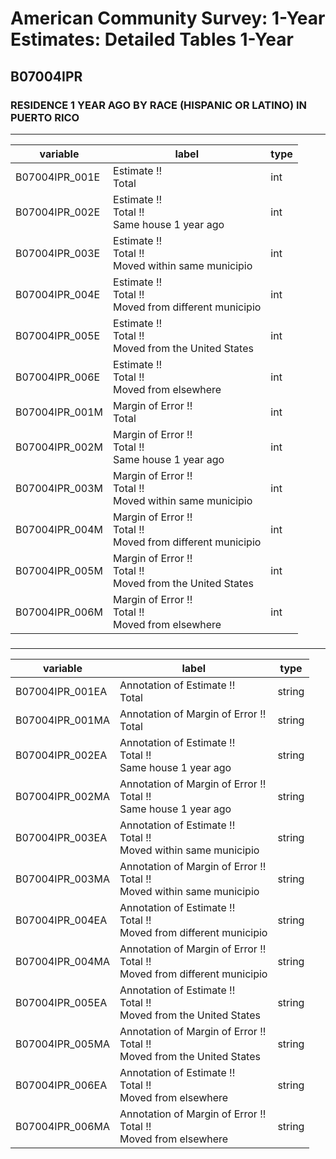 # American Community Survey: 1-Year Estimates: Detailed Tables 1-Year

## B07004IPR

### RESIDENCE 1 YEAR AGO BY RACE (HISPANIC OR LATINO) IN PUERTO RICO

___

| variable | label | type |
| ----- | ----- | ----- |
| B07004IPR_001E | Estimate !!<br>Total | int |
| B07004IPR_002E | Estimate !!<br>Total !!<br>Same house 1 year ago | int |
| B07004IPR_003E | Estimate !!<br>Total !!<br>Moved within same municipio | int |
| B07004IPR_004E | Estimate !!<br>Total !!<br>Moved from different municipio | int |
| B07004IPR_005E | Estimate !!<br>Total !!<br>Moved from the United States | int |
| B07004IPR_006E | Estimate !!<br>Total !!<br>Moved from elsewhere | int |
| B07004IPR_001M | Margin of Error !!<br>Total | int |
| B07004IPR_002M | Margin of Error !!<br>Total !!<br>Same house 1 year ago | int |
| B07004IPR_003M | Margin of Error !!<br>Total !!<br>Moved within same municipio | int |
| B07004IPR_004M | Margin of Error !!<br>Total !!<br>Moved from different municipio | int |
| B07004IPR_005M | Margin of Error !!<br>Total !!<br>Moved from the United States | int |
| B07004IPR_006M | Margin of Error !!<br>Total !!<br>Moved from elsewhere | int |
### 

___

| variable | label | type |
| ----- | ----- | ----- |
| B07004IPR_001EA | Annotation of Estimate !!<br>Total | string |
| B07004IPR_001MA | Annotation of Margin of Error !!<br>Total | string |
| B07004IPR_002EA | Annotation of Estimate !!<br>Total !!<br>Same house 1 year ago | string |
| B07004IPR_002MA | Annotation of Margin of Error !!<br>Total !!<br>Same house 1 year ago | string |
| B07004IPR_003EA | Annotation of Estimate !!<br>Total !!<br>Moved within same municipio | string |
| B07004IPR_003MA | Annotation of Margin of Error !!<br>Total !!<br>Moved within same municipio | string |
| B07004IPR_004EA | Annotation of Estimate !!<br>Total !!<br>Moved from different municipio | string |
| B07004IPR_004MA | Annotation of Margin of Error !!<br>Total !!<br>Moved from different municipio | string |
| B07004IPR_005EA | Annotation of Estimate !!<br>Total !!<br>Moved from the United States | string |
| B07004IPR_005MA | Annotation of Margin of Error !!<br>Total !!<br>Moved from the United States | string |
| B07004IPR_006EA | Annotation of Estimate !!<br>Total !!<br>Moved from elsewhere | string |
| B07004IPR_006MA | Annotation of Margin of Error !!<br>Total !!<br>Moved from elsewhere | string |

